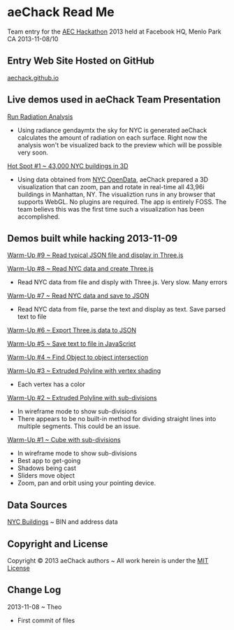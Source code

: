 aeChack Read Me
===============
Team entry for the [AEC Hackathon]( http://www.aechackathon.com/ ) 2013 held at Facebook HQ, Menlo Park CA 2013-11-08/10

## Entry Web Site Hosted on GitHub
[aechack.github.io]( http://aechack.github.io/ )

## Live demos used in aeChack Team Presentation

[Run Radiation Analysis]( http://aeChack.github.io/radiance/radianceAnalysisRun.html )

* Using radiance gendaymtx the sky for NYC is generated aeChack calculates the amount of radiation on each surface.
Right now the analysis won't be visualized back to the preview which will be possible very soon.

[Hot Spot #1 ~ 43,000 NYC buildings in 3D ]( http://aeChack.github.io/hot-spot-01/display-manhattan.html )

* Using data obtained from [NYC OpenData]( https://nycopendata.socrata.com/ ), 
aeChack prepared a 3D visualization that can zoom, pan and rotate in real-time all 43,96i buildings in Manhattan, NY. 
The visualiztion runs in any browser that supports WebGL. No plugins are required. The app is entirely FOSS. 
The team believs this was the first time such a visualization has been accomplished.

## Demos built while hacking 2013-11-09

[Warm-Up #9 ~ Read typical JSON file and display in Three.js ]( http://aeChack.github.io/warm-up-07/load-json.html )


[Warm-Up #8 ~ Read NYC data and create Three.js ]( http://aeChack.github.io/warm-up-07/load-nyc-csv.html )

* Read NYC data from file and disply with Three.js. Very slow. Many errors

[Warm-Up #7 ~ Read NYC data and save to JSON]( http://aeChack.github.io/warm-up-07/load-nyc-csv.html )

* Read NYC data from file, parse the text and display as text. Save parsed text to file

[Warm-Up #6 ~ Export Three.js data to JSON]( http://aeChack.github.io/warm-up-06/threejs-export.html )

[Warm-Up #5 ~ Save text to file in JavaScript]( http://aeChack.github.io/warm-up-05/fileSaver.html )

[Warm-Up #4 ~ Find Object to object intersection]( http://aeChack.github.io/warm-up-04/object-to-object.html )


[Warm-Up #3 ~ Extruded Polyline with vertex shading]( http://aeChack.github.io/warm-up-03/index.html )

* Each vertex has a color

[Warm-Up #2 ~ Extruded Polyline with sub-divisions]( http://aeChack.github.io/warm-up-02/index.html )

* In wireframe mode to show sub-divisions
* There appears to be no built-in method for dividing straight lines into multiple segments. This could be an issue.

[Warm-Up #1 ~ Cube with sub-divisions]( http://aeChack.github.io/warm-up-01/index.html )

* In wireframe mode to show sub-divisions
* Best app to get-going
* Shadows being cast
* Sliders move object
* Zoom, pan and orbit using your pointing device.

## Data Sources

[NYC Buildings]( http://www.nyc.gov/html/dob/html/home/home.shtml ) ~ BIN and address data

## Copyright and License
Copyright &copy; 2013 aeChack authors ~ All work herein is under the [MIT License](http://jaanga.github.io/libs/jaanga-copyright-and-mit-license.md)


## Change Log


2013-11-08 ~ Theo

* First commit of files
